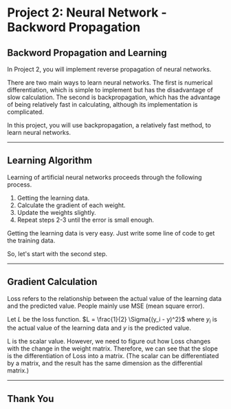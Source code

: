 # Project 2: Neural Network - Backword Propagation

## Backword Propagation and Learning

In Project 2, you will implement reverse propagation of neural networks.

There are two main ways to learn neural networks. The first is numerical differentiation, which is simple to implement but has the disadvantage of slow calculation. The second is backpropagation, which has the advantage of being relatively fast in calculating, although its implementation is complicated.

In this project, you will use backpropagation, a relatively fast method, to learn neural networks.

---

## Learning Algorithm

Learning of artificial neural networks proceeds through the following process.

1. Getting the learning data.
2. Calculate the gradient of each weight.
3. Update the weights slightly.
4. Repeat steps 2-3 until the error is small enough.

Getting the learning data is very easy. Just write some line of code to get the training data.

So, let's start with the second step.

---

## Gradient Calculation

Loss refers to the relationship between the actual value of the learning data and the predicted value. People mainly use MSE (mean square error).

Let $L$ be the loss function. $L = \frac{1}{2} \Sigma{(y_i - y)^2}$ where $y_i$ is the actual value of the learning data and $y$ is the predicted value.

L is the scalar value. However, we need to figure out how Loss changes with the change in the weight matrix. Therefore, we can see that the slope is the differentiation of Loss into a matrix. (The scalar can be differentiated by a matrix, and the result has the same dimension as the differential matrix.)



---

## Thank You

